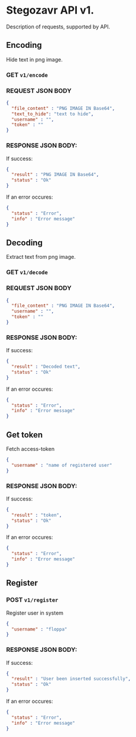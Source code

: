 # Stegozavr API v1.

Description of requests, supported by API.

## Encoding

Hide text in png image. 

### GET ```v1/encode```

### REQUEST JSON BODY

```json
{
  "file_content" : "PNG IMAGE IN Base64",
  "text_to_hide": "text to hide",
  "username" : "",
  "token" : ""  
}
```

### RESPONSE JSON BODY:

If success:

```json
{
  "result" : "PNG IMAGE IN Base64",
  "status" : "Ok"
}
```

If an error occures:

```json
{
  "status" : "Error",
  "info" : "Error message"
}
```

## Decoding

Extract text from png image.

### GET ```v1/decode```

### REQUEST JSON BODY

```json
{
  "file_content" : "PNG IMAGE IN Base64",
  "username" : "",
  "token" : ""  
}
```

### RESPONSE JSON BODY:

If success:

```json
{
  "result" : "Decoded text",
  "status" : "Ok"
}
```

If an error occures:

```json
{
  "status" : "Error",
  "info" : "Error message"
}
```

## Get token

Fetch access-token

```json
{
  "username" : "name of registered user"
}
```


### RESPONSE JSON BODY:

If success:

```json
{
  "result" : "token",
  "status" : "Ok"
}
```

If an error occures:

```json
{
  "status" : "Error",
  "info" : "Error message"
}
```

## Register

### POST ```v1/register```

Register user in system

```json
{
  "username" : "floppa"
}
```

### RESPONSE JSON BODY:

If success:

```json
{
  "result" : "User been inserted successfully",
  "status" : "Ok"
}
```

If an error occures:

```json
{
  "status" : "Error",
  "info" : "Error message"
}
```
